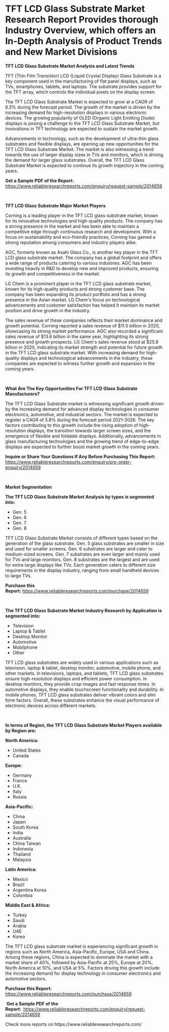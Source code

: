 <p><h1>TFT LCD Glass Substrate Market Research Report Provides thorough Industry Overview, which offers an In-Depth Analysis of Product Trends and New Market Divisions</h1></p><p><strong>TFT LCD Glass Substrate Market Analysis and Latest Trends</strong></p>
<p><p>TFT (Thin Film Transistor) LCD (Liquid Crystal Display) Glass Substrate is a key component used in the manufacturing of flat panel displays, such as TVs, smartphones, tablets, and laptops. The substrate provides support for the TFT array, which controls the individual pixels on the display screen.</p><p>The TFT LCD Glass Substrate Market is expected to grow at a CAGR of 6.3% during the forecast period. The growth of the market is driven by the increasing demand for high-resolution displays in various electronic devices. The growing popularity of OLED (Organic Light Emitting Diode) displays is posing a challenge to the TFT LCD Glass Substrate Market, but innovations in TFT technology are expected to sustain the market growth.</p><p>Advancements in technology, such as the development of ultra-thin glass substrates and flexible displays, are opening up new opportunities for the TFT LCD Glass Substrate Market. The market is also witnessing a trend towards the use of larger display sizes in TVs and monitors, which is driving the demand for larger glass substrates. Overall, the TFT LCD Glass Substrate Market is expected to continue its growth trajectory in the coming years.</p></p>
<p><strong>Get a Sample PDF of the Report:&nbsp;</strong> <a href="https://www.reliableresearchreports.com/enquiry/request-sample/2014659">https://www.reliableresearchreports.com/enquiry/request-sample/2014659</a></p>
<p>&nbsp;</p>
<p><strong>TFT LCD Glass Substrate Major Market Players</strong></p>
<p><p>Corning is a leading player in the TFT LCD glass substrate market, known for its innovative technologies and high-quality products. The company has a strong presence in the market and has been able to maintain a competitive edge through continuous research and development. With a focus on sustainability and eco-friendly practices, Corning has gained a strong reputation among consumers and industry players alike.</p><p>AGC, formerly known as Asahi Glass Co., is another key player in the TFT LCD glass substrate market. The company has a global footprint and offers a wide range of products catering to various industries. AGC has been investing heavily in R&D to develop new and improved products, ensuring its growth and competitiveness in the market.</p><p>LG Chem is a prominent player in the TFT LCD glass substrate market, known for its high-quality products and strong customer base. The company has been expanding its product portfolio and has a strong presence in the Asian market. LG Chem's focus on technological advancements and customer satisfaction has helped it maintain its market position and drive growth in the industry.</p><p>The sales revenue of these companies reflects their market dominance and growth potential. Corning reported a sales revenue of $11.5 billion in 2020, showcasing its strong market performance. AGC also recorded a significant sales revenue of $13.6 billion in the same year, highlighting its strong presence and growth prospects. LG Chem's sales revenue stood at $25.8 billion in 2020, indicating its market strength and potential for future growth in the TFT LCD glass substrate market. With increasing demand for high-quality displays and technological advancements in the industry, these companies are expected to witness further growth and expansion in the coming years.</p></p>
<p>&nbsp;</p>
<p><strong>What Are The Key Opportunities For TFT LCD Glass Substrate Manufacturers?</strong></p>
<p><p>The TFT LCD Glass Substrate market is witnessing significant growth driven by the increasing demand for advanced display technologies in consumer electronics, automotive, and industrial sectors. The market is expected to register a CAGR of 5.8% during the forecast period 2021-2026. The key factors contributing to this growth include the rising adoption of high-resolution displays, the transition towards larger screen sizes, and the emergence of flexible and foldable displays. Additionally, advancements in glass manufacturing technologies and the growing trend of edge-to-edge displays are expected to further boost market growth in the coming years.</p></p>
<p><strong>Inquire or Share Your Questions If Any Before Purchasing This Report:</strong> <a href="https://www.reliableresearchreports.com/enquiry/pre-order-enquiry/2014659">https://www.reliableresearchreports.com/enquiry/pre-order-enquiry/2014659</a></p>
<p>&nbsp;</p>
<p><strong>Market Segmentation</strong></p>
<p><strong>The TFT LCD Glass Substrate Market Analysis by types is segmented into:</strong></p>
<p><ul><li>Gen. 5</li><li>Gen. 6</li><li>Gen. 7</li><li>Gen. 8</li></ul></p>
<p><p>TFT LCD Glass Substrate Market consists of different types based on the generation of the glass substrate. Gen. 5 glass substrates are smaller in size and used for smaller screens. Gen. 6 substrates are larger and cater to medium-sized screens. Gen. 7 substrates are even larger and mainly used for TVs and large monitors. Gen. 8 substrates are the largest and are used for extra-large displays like TVs. Each generation caters to different size requirements in the display industry, ranging from small handheld devices to large TVs.</p></p>
<p><strong>Purchase this Report:&nbsp;</strong><a href="https://www.reliableresearchreports.com/purchase/2014659">https://www.reliableresearchreports.com/purchase/2014659</a></p>
<p>&nbsp;</p>
<p><strong>The TFT LCD Glass Substrate Market Industry Research by Application is segmented into:</strong></p>
<p><ul><li>Television</li><li>Laptop & Tablet</li><li>Desktop Monitor</li><li>Automotive</li><li>Mobilphone</li><li>Other</li></ul></p>
<p><p>TFT LCD glass substrates are widely used in various applications such as television, laptop & tablet, desktop monitor, automotive, mobile phone, and other markets. In televisions, laptops, and tablets, TFT LCD glass substrates ensure high-resolution displays and efficient power consumption. In desktop monitors, they provide crisp images and fast response times. In automotive displays, they enable touchscreen functionality and durability. In mobile phones, TFT LCD glass substrates deliver vibrant colors and slim form factors. Overall, these substrates enhance the visual performance of electronic devices across different markets.</p></p>
<p>&nbsp;</p>
<p><strong>In terms of Region, the TFT LCD Glass Substrate Market Players available by Region are:</strong></p>
<p>
    <p> <strong> North America: </strong>
        <ul>
            <li>United States</li>
            <li>Canada</li>
        </ul>
        </p> 
    <p> <strong> Europe: </strong>
        <ul>
            <li>Germany</li>
            <li>France</li>
            <li>U.K.</li>
            <li>Italy</li>
            <li>Russia</li>
        </ul>
        </p> 
    <p> <strong> Asia-Pacific: </strong>
        <ul>
            <li>China</li>
            <li>Japan</li>
            <li>South Korea</li>
            <li>India</li>
            <li>Australia</li>
            <li>China Taiwan</li>
            <li>Indonesia</li>
            <li>Thailand</li>
            <li>Malaysia</li>
        </ul>
        </p> 
    <p> <strong> Latin America: </strong>
        <ul>
            <li>Mexico</li>
            <li>Brazil</li>
            <li>Argentina Korea</li>
            <li>Colombia</li>
        </ul>
        </p> 
    <p> <strong> Middle East & Africa: </strong>
        <ul>
            <li>Turkey</li>
            <li>Saudi</li>
            <li>Arabia</li>
            <li>UAE</li>
            <li>Korea</li>
        </ul>
    </p>
    </p>
<p><p>The TFT LCD glass substrate market is experiencing significant growth in regions such as North America, Asia-Pacific, Europe, USA and China. Among these regions, China is expected to dominate the market with a market share of 40%, followed by Asia-Pacific at 25%, Europe at 20%, North America at 10%, and USA at 5%. Factors driving this growth include the increasing demand for display technology in consumer electronics and automotive sectors.</p></p>
<p><strong>Purchase this Report: </strong><a href="https://www.reliableresearchreports.com/purchase/2014659">https://www.reliableresearchreports.com/purchase/2014659</a></p>
<p>&nbsp;<strong>Get a Sample PDF of the Report:&nbsp;&nbsp;</strong><a href="https://www.reliableresearchreports.com/enquiry/request-sample/2014659">https://www.reliableresearchreports.com/enquiry/request-sample/2014659</a></p>
<p><strong></strong></p>
<p>Check more reports on https://www.reliableresearchreports.com/</p>